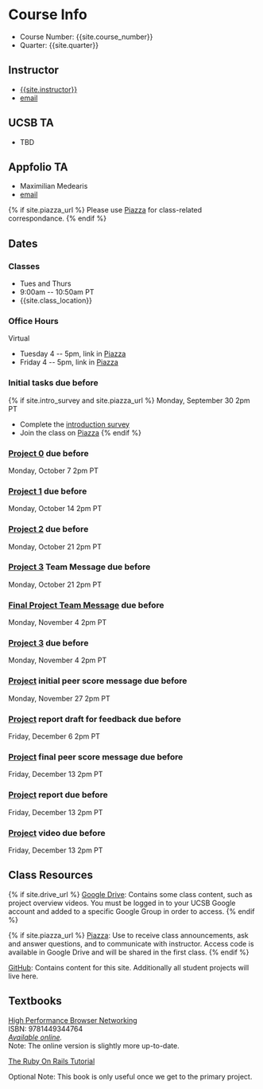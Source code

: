 # Course Info

- Course Number: {{site.course_number}}
- Quarter: {{site.quarter}}

## Instructor

- [{{site.instructor}}]({{site.instructor_url}})
- [email](mailto:{{site.instructor_email}})

## UCSB TA

- TBD

## Appfolio TA

- Maximilian Medearis
- [email](mailto:maximilian.medearis@appfolio.com)

{% if site.piazza_url %}
Please use [Piazza]({{site.piazza_url}}) for class-related correspondance.
{% endif %}

## Dates

### Classes

- Tues and Thurs
- 9:00am -- 10:50am PT
- {{site.class_location}}

### Office Hours

<!-- - TBD

In-person

- Tuesday 8am -- 9am, Phelps 3526
- Thursday 8am -- 9am, Phelps 3526 -->

Virtual

- Tuesday 4 -- 5pm, link in [Piazza]({{site.piazza_url}})
- Friday 4 -- 5pm, link in [Piazza]({{site.piazza_url}})

### Initial tasks due before

{% if site.intro_survey and site.piazza_url %}
Monday, September 30 2pm PT

- Complete the [introduction survey]({{site.intro_survey}})
- Join the class on [Piazza]({{site.piazza_url}})
{% endif %}
<!-- - Enroll in [AWS Educate](https://www.awseducate.com/Registration?apptype=student&courseview=true) -->

### [Project 0](/project0/) due before

Monday, October 7 2pm PT

### [Project 1](/project1/) due before

Monday, October 14 2pm PT

### [Project 2](/project2/) due before

Monday, October 21 2pm PT

### [Project 3](/project3/) Team Message due before

Monday, October 21 2pm PT

### [Final Project Team Message](/project) due before

Monday, November 4 2pm PT

### [Project 3](/project3/) due before

Monday, November 4 2pm PT

### [Project](/project/#proposal) initial peer score message due before

Monday, November 27 2pm PT

### [Project](/project/#report) report draft for feedback due before

Friday, December 6 2pm PT

### [Project](/project/#proposal) final peer score message due before

Friday, December 13 2pm PT

### [Project](/project/#report) report due before

Friday, December 13 2pm PT

### [Project](/project/#video) video due before

Friday, December 13 2pm PT

## Class Resources

{% if site.drive_url %}
[Google Drive]({{site.drive_url}}): Contains some class content, such as
project overview videos. You must be logged in to your UCSB Google account and
added to a specific Google Group in order to access.
{% endif %}

{% if site.piazza_url %}
[Piazza]({{site.piazza_url}}): Use to receive class announcements, ask and
answer questions, and to communicate with instructor. Access code is available
in Google Drive and will be shared in the first class.
{% endif %}

[GitHub](https://github.com/{{site.github_username}}): Contains content for
this site. Additionally all student projects will live here.

## Textbooks

[High Performance Browser Networking](https://www.amazon.com/High-Performance-Browser-Networking-performance/dp/1449344763)  
ISBN: 9781449344764  
_[Available online](https://hpbn.co/)._  
Note: The online version is slightly more up-to-date.

[The Ruby On Rails Tutorial](https://www.railstutorial.org/book)  
<!-- _[Complete 3rd edition available online](https://3rd-edition.railstutorial.org/book)_   -->
Optional
Note: This book is only useful once we get to the primary project.
